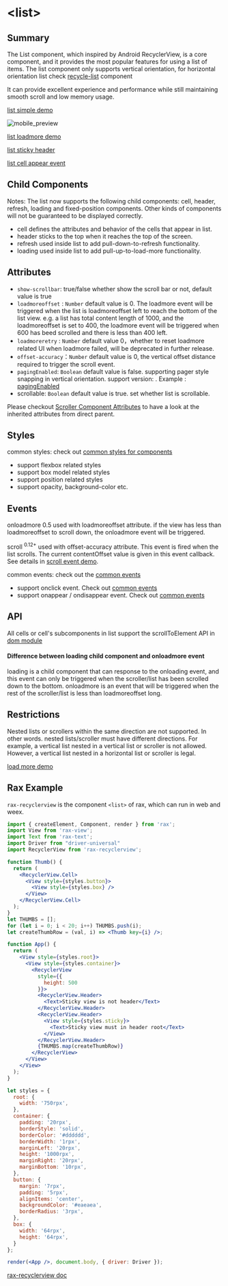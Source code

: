 # &lt;list&gt;

## Summary

The List component, which inspired by Android RecyclerView, is a core component, and it provides the most popular features for using a list of items. The list component only supports vertical orientation, for horizontal orientation list check [recycle-list](https://weex.apache.org/docs/components/recycle-list.html) component

It can provide excellent experience and performance while still maintaining smooth scroll and low memory usage.

[list simple demo](http://dotwe.org/vue/edd19cdf2f03fbe857b76fadd65a08c3)

![mobile_preview](../images/list_demo.jpg)

[list loadmore demo](http://dotwe.org/vue/2170622cc99895e5ad6af89d06355b84)

[list sticky header](http://dotwe.org/vue/2ecfe0a1c7b820c9d9c9965e1a8cde19)

[list cell appear event](http://dotwe.org/vue/ce0e953112b132e5897725b3149f3924)


## Child Components

Notes: The list now supports the following child components: cell, header, refresh, loading and fixed-position components. Other kinds of components will not be guaranteed to be displayed correctly.

* cell defines the attributes and behavior of the cells that appear in list.
* header sticks to the top when it reaches the top of the screen.
* refresh used inside list to add pull-down-to-refresh functionality.
* loading used inside list to add pull-up-to-load-more functionality.


## Attributes

* `show-scrollbar`: true/false whether show the scroll bar or not, default value is true
* `loadmoreoffset` : `Number` default value is 0. The loadmore event will be triggered when the list is loadmoreoffset left to reach the bottom of the list view. e.g. a list has total content length of 1000, and the loadmoreoffset is set to 400, the loadmore event will be triggered when 600 has beed scrolled and there is less than 400 left.
* `loadmoreretry` : `Number` default value 0，whether to reset loadmore related UI when loadmore failed, will be deprecated in further release.
* `offset-accuracy`：`Number` default value is 0, the vertical offset distance required to trigger the scroll event.
* `pagingEnabled`: `Boolean` default value is false. supporting pager style snapping in vertical orientation. support version: <Badge text="v0.20+" type="warning"/>. Example : [pagingEnabled](http://dotwe.org/vue/1323c218072f17f10e14a5c336dac3c4)
* scrollable: `Boolean` default value is true.  set whether list is scrollable.

Please checkout [Scroller Component Attributes](./scroller.html) to have a look at the inherited attributes from direct parent.

## Styles


common styles: check out [common styles for components](/docs/styles/common-styles.html)

* support flexbox related styles
* support box model related styles
* support position related styles
* support opacity, background-color etc.

## Events

onloadmore  0.5 used with loadmoreoffset attribute. if the view has less than loadmoreoffset to scroll down, the onloadmore event will be triggered.

scroll  <sup class="wx-v">0.12+</sup> used with offset-accuracy attribute. This event is fired when the list scrolls. The current contentOffset value is given in this event callback. See details in [scroll event demo](http://dotwe.org/vue/9ef0e52bacaa20182a693f2187d851aa).

common events: check out the [common events](/docs/events/common-events.html)

* support onclick event. Check out [common events](/docs/events/common-events.html)
* support onappear / ondisappear event. Check out [common events](/docs/events/common-events.html)


## API

All cells or cell's subcomponents in list support the scrollToElement API in [dom module](../modules/dom.html)

#### Difference between loading child component and onloadmore event

loading is a child component that can response to the onloading  event, and this event can only be triggered when the  scroller/list has been scrolled down to the bottom.
onloadmore is an event that will be triggered when the rest of the scroller/list is less than loadmoreoffset long.

## Restrictions

Nested lists or scrollers within the same direction are not supported. In other words. nested lists/scroller must have different directions.
For example, a vertical list nested in a vertical list or scroller is not allowed. However, a vertical list nested in a horizontal list or scroller is legal.


[load more demo](http://dotwe.org/vue/d31c85e7cd2dc54fa098e920a5376c38)

## Rax Example

`rax-recyclerview` is the component `<list>` of rax, which can run in web and weex.

```jsx
import { createElement, Component, render } from 'rax';
import View from 'rax-view';
import Text from 'rax-text';
import Driver from "driver-universal"
import RecyclerView from 'rax-recyclerview';

function Thumb() {
  return (
    <RecyclerView.Cell>
      <View style={styles.button}>
        <View style={styles.box} />
      </View>
    </RecyclerView.Cell>
  );
}
let THUMBS = [];
for (let i = 0; i < 20; i++) THUMBS.push(i);
let createThumbRow = (val, i) => <Thumb key={i} />;

function App() {
  return (
    <View style={styles.root}>
      <View style={styles.container}>
        <RecyclerView
          style={{
            height: 500
          }}>
          <RecyclerView.Header>
            <Text>Sticky view is not header</Text>
          </RecyclerView.Header>
          <RecyclerView.Header>
            <View style={styles.sticky}>
              <Text>Sticky view must in header root</Text>
            </View>
          </RecyclerView.Header>
          {THUMBS.map(createThumbRow)}
        </RecyclerView>
      </View>
    </View>
  );
}

let styles = {
  root: {
    width: '750rpx',
  },
  container: {
    padding: '20rpx',
    borderStyle: 'solid',
    borderColor: '#dddddd',
    borderWidth: '1rpx',
    marginLeft: '20rpx',
    height: '1000rpx',
    marginRight: '20rpx',
    marginBottom: '10rpx',
  },
  button: {
    margin: '7rpx',
    padding: '5rpx',
    alignItems: 'center',
    backgroundColor: '#eaeaea',
    borderRadius: '3rpx',
  },
  box: {
    width: '64rpx',
    height: '64rpx',
  }
};

render(<App />, document.body, { driver: Driver });
```

[rax-recyclerview doc](https://rax.js.org/docs/components/recyclerview)

